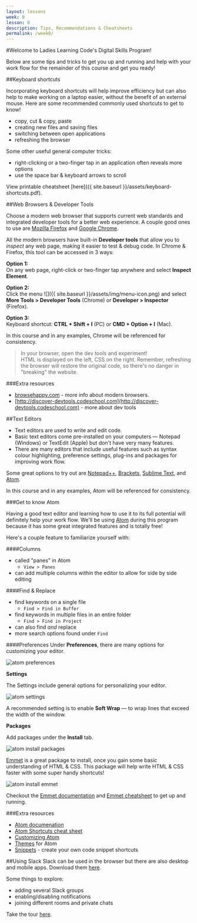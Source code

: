 ```yaml
---
layout: lessons
week: 0
lesson: 0
description: Tips, Recommendations & Cheatsheets
permalink: /week0/
---
```



#Welcome to Ladies Learning Code's Digital Skills Program!

Below are some tips and tricks to get you up and running and help with your work flow for the remainder of this course and get you ready!

##Keyboard shortcuts

Incorporating keyboard shortcuts will help improve efficiency but can also help to make working on a laptop easier, without the benefit of an external mouse. Here are some recommended commonly used shortcuts to get to know!

* copy, cut & copy, paste
* creating new files and saving files
* switching between open applications
* refreshing the browser

Some other useful general computer tricks:

* right-clicking or a two-finger tap in an application often reveals more options
* use the space bar & keyboard arrows to scroll

View printable cheatsheet [here]({{ site.baseurl }}/assets/keyboard-shortcuts.pdf).


##Web Browsers & Developer Tools

Choose a modern web browser that supports current web standards and integrated developer tools for a better web experience. A couple good ones to use are [Mozilla Firefox](https://www.mozilla.org/en-US/firefox/new/) and [Google Chrome](https://www.google.com/intl/en-CA/chrome/browser/).

All the modern browsers have built-in **Developer tools** that allow you to *inspect* any web page, making it easier to test & debug code. In Chrome & Firefox, this tool can be accessed in 3 ways:

**Option 1:**  
On any web page, right-click or two-finger tap anywhere and select **Inspect Element**.  

**Option 2:**  
Click the menu <span class="menu-icon">![]({{ site.baseurl }}/assets/img/menu-icon.png)</span> and select **More Tools > Developer Tools** (Chrome) or **Developer > Inspector** (Firefox).

**Option 3:**  
Keyboard shortcut: **CTRL + Shift + I** (PC) or **CMD + Option + I** (Mac).

In this course and in any examples, Chrome will be referenced for consistency.

> In your browser, open the dev tools and experiment!  
> HTML is displayed on the left, CSS on the right. Remember, refreshing the browser will restore the original code, so there's no danger in "breaking" the website.


###Extra resources
  
* [browsehappy.com](http://browsehappy.com) - more info about modern browsers. 
* [http://discover-devtools.codeschool.com](http://discover-devtools.codeschool.com) - more about dev tools

##Text Editors

* Text editors are used to write and edit code.
* Basic text editors come pre-installed on your computers &mdash; Notepad (Windows) or TextEdit (Apple) but don't have very many features.
* There are many editors that include useful features such as syntax colour highlighting, preference settings, plug-ins and packages for improving work flow.

Some great options to try out are [Notepad++](http://notepad-plus-plus.org/), [Brackets](http://brackets.io), [Sublime Text](http://www.sublimetext.com/), and [Atom](https://atom.io/).

In this course and in any examples, Atom will be referenced for consistency.

###Get to know Atom

Having a good text editor and learning how to use it to its full potential will definitely help your work flow.  We'll be using [Atom](http://atom.io) during this program because it has some great integrated features and is totally free!

Here's a couple feature to familiarize yourself with:

####Columns

* called "panes" in Atom  
  * `View > Panes`
* can add multiple columns within the editor to allow for side by side editing

####Find & Replace
* find keywords on a single file  
  * `Find > Find in Buffer`
* find keywords in multiple files in an entire folder  
  * `Find > Find in Project`
* can also find *and* replace  
* more search options found under `Find`

####Preferences
Under **Preferences**, there are many options for customizing your editor.

![atom preferences]({{site.imgpath}}/week0/atom-preferences.jpg)

**Settings**

The Settings include general options for personalizing your editor. 

![atom settings]({{site.imgpath}}/week0/atom-settings.jpg)

A recommended setting is to enable **Soft Wrap** &mdash; to wrap lines that exceed the width of the window.

**Packages**

Add packages under the **Install** tab.

![atom install packages]({{site.imgpath}}/week0/atom-install-packages.jpg)

[Emmet](http://docs.emmet.io/abbreviations/syntax/) is a great package to install, once you gain some basic understanding of HTML & CSS. This package will help write HTML & CSS faster with some super handy shortcuts!

![atom install emmet]({{site.imgpath}}/week0/atom-install-emmet.jpg)

Checkout the [Emmet documentation](http://docs.emmet.io/abbreviations/syntax/) and [Emmet cheatsheet](http://docs.emmet.io/cheat-sheet/) to get up and running.

###Extra resources
* [Atom documenation](https://atom.io/docs)
* [Atom Shortcuts cheat sheet](https://bugsnag.com/blog/atom-editor-cheat-sheet)
* [Customizing Atom](https://atom.io/docs/v0.61.0/customizing-atom)
* [Themes](https://atom.io/themes) for Atom
* [Snippets](https://github.com/atom/snippets) - create your own code snippet shortcuts


##Using Slack 
Slack can be used in the browser but there are also desktop and mobile apps. Download them [here](https://slack.com/apps).

Some things to explore:

- adding several Slack groups
- enabling/disabling notifications
- joining different rooms and private chats

Take the tour [here](https://slack.com/is).




